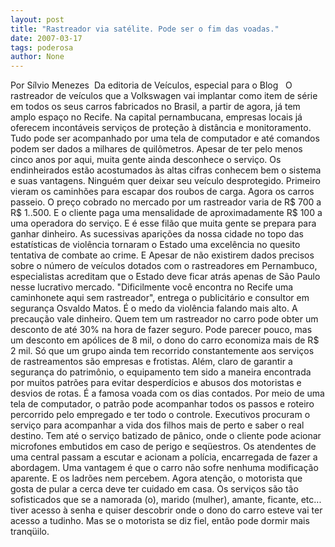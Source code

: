 ```yaml
---
layout: post
title: "Rastreador via satélite. Pode ser o fim das voadas."
date: 2007-03-17
tags: poderosa
author: None
---
```

Por Sílvio Menezes&nbsp;
Da editoria de Veículos, especial para o Blog
&nbsp;
O rastreador de veículos que a Volkswagen vai implantar como item de série em todos os seus carros fabricados no Brasil, a partir de agora, já tem amplo espaço no Recife. 
Na capital pernambucana, empresas locais já oferecem incontáveis serviços de proteção à distância e monitoramento. 
Tudo pode ser acompanhado por uma tela de computador e até comandos podem ser dados a milhares de quilômetros. 
Apesar de ter pelo menos cinco anos por aqui, muita gente ainda desconhece o serviço. 
Os endinheirados estão acostumados às altas cifras conhecem bem o sistema e suas vantagens. 
Ninguém quer deixar seu veículo desprotegido. 
Primeiro vieram os caminhões para escapar dos roubos de carga. Agora os carros passeio. 
O preço cobrado no mercado por um rastreador varia de R$ 700 a R$ 1..500. E o cliente paga uma mensalidade de aproximadamente R$ 100 a uma operadora do serviço. 
E é esse filão que muita gente se prepara para ganhar dinheiro.
As sucessivas aparições da nossa cidade no topo das estatísticas de violência tornaram o Estado uma excelência no quesito tentativa de combate ao crime. 
E Apesar de não existirem dados precisos sobre o número de veículos dotados com o rastreadores em Pernambuco, especialistas acreditam que o Estado deve ficar atrás apenas de São Paulo nesse lucrativo mercado.
\"Dificilmente você encontra no Recife uma caminhonete aqui sem rastreador\", entrega o publicitário e consultor em segurança Osvaldo Matos. 
É o medo da violência falando mais alto. A precaução vale dinheiro. Quem tem um rastreador no carro pode obter um desconto de até 30% na hora de fazer seguro. Pode parecer pouco, mas um desconto em apólices de 8 mil, o dono do carro economiza mais de R$ 2 mil. 
Só que um grupo ainda tem recorrido constantemente aos serviços de rastreamentos são empresas e frotistas. 
Além, claro de garantir a segurança do patrimônio, o equipamento tem sido a maneira encontrada por muitos patrões para evitar desperdícios e abusos dos motoristas e desvios de rotas. É a famosa voada com os dias contados. 
Por meio de uma tela de computador, o patrão pode acompanhar todos os passos e roteiro percorrido pelo empregado e ter todo o controle. 
Executivos procuram o serviço para acompanhar a vida dos filhos mais de perto e saber o real destino. Tem até o serviço batizado de pânico, onde o cliente pode acionar microfones embutidos em caso de perigo e seqüestros. 
Os atendentes de uma central passam a escutar e acionam a polícia, encarregada de fazer a abordagem. Uma vantagem é que o carro não sofre nenhuma modificação aparente. E os ladrões nem percebem. Agora atenção, o motorista que gosta de pular a cerca deve ter cuidado em casa. 
Os serviços são tão sofisticados que se a namorada (o), marido (mulher), amante, ficante, etc... tiver acesso à senha e quiser descobrir onde o dono do carro esteve vai ter acesso a tudinho. Mas se o motorista se diz fiel, então pode dormir mais tranqüilo.  
